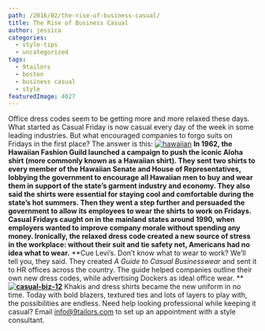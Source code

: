 ```yaml
---
path: /2016/02/the-rise-of-business-casual/
title: The Rise of Business Casual
author: jessica
categories: 
  - style-tips
  - uncategorized
tags: 
  - 9tailors
  - boston
  - business casual
  - style
featuredImage: 4027
---
```

Office dress codes seem to be getting more and more relaxed these days. What started as Casual Friday is now casual every day of the week in some leading industries. But what encouraged companies to forgo suits on Fridays in the first place? The answer is this: [![hawaiian](http://blog.9tailors.com/uploads/hawaiian-300x240.jpg)](http://blog.9tailors.com/uploads/hawaiian.jpg) **In 1962, the Hawaiian Fashion Guild launched a campaign to push the iconic Aloha shirt (more commonly known as a Hawaiian shirt). They sent two shirts to every member of the Hawaiian Senate and House of Representatives, lobbying the government to encourage all Hawaiian men to buy and wear them in support of the state’s garment industry and economy. They also said the shirts were essential for staying cool and comfortable during the state’s hot summers. Then they went a step further and persuaded the government to allow its employees to wear the shirts to work on Fridays.** **Casual Fridays caught on in the mainland states around 1990, when employers wanted to improve company morale without spending any money. Ironically, the relaxed dress code created a new source of stress in the workplace: without their suit and tie safety net, Americans had no idea what to wear.** **Cue Levi’s. Don’t know what to wear to work? We’ll tell you, they said. They created _A Guide to Casual Businesswear_ and sent it to HR offices across the country. The guide helped companies outline their own new dress codes, while advertising Dockers as ideal office wear. ** **[![casual-biz-12](http://blog.9tailors.com/uploads/casual-biz-12-300x212.jpg)](http://blog.9tailors.com/uploads/casual-biz-12.jpg)** Khakis and dress shirts became the new uniform in no time. Today with bold blazers, textured ties and lots of layers to play with, the possibilities are endless. Need help looking professional while keeping it casual? Email [info@9tailors.com](mailto:info@9tailors.com) to set up an appointment with a style consultant.